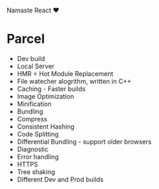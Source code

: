 Namaste React ❤️

# Parcel
- Dev build
- Local Server
- HMR = Hot Module Replacement
- File watecher alogrithm, written in C++
- Caching - Faster builds
- Image Optimization
- Minification
- Bundling
- Compress
- Consistent Hashing
- Code Splitting
- Differential Bundling - support older browsers 
- Diagnostic
- Error handling
- HTTPS
- Tree shaking
- Different Dev and Prod builds
